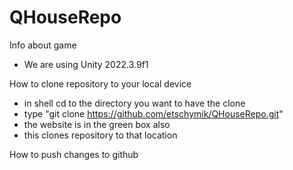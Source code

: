 # QHouseRepo

Info about game
- We are using Unity 2022.3.9f1

How to clone repository to your local device
-  in shell cd to the directory you want to have the clone
-  type "git clone https://github.com/etschymik/QHouseRepo.git"
-  the website is in the green box also
-  this clones repository to that location

How to push changes to github

